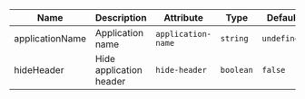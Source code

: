 | Name                                                                                                        | Description             | Attribute          | Type      | Default     |
| ----------------------------------------------------------------------------------------------------------- | ----------------------- | ------------------ | --------- | ----------- |
| <div className="Api__Table"> <div>applicationName</div> <div className="Api__Table Docs__Tags"></div></div> | Application name        | `application-name` | `string`  | `undefined` |
| <div className="Api__Table"> <div>hideHeader</div> <div className="Api__Table Docs__Tags"></div></div>      | Hide application header | `hide-header`      | `boolean` | `false`     |

